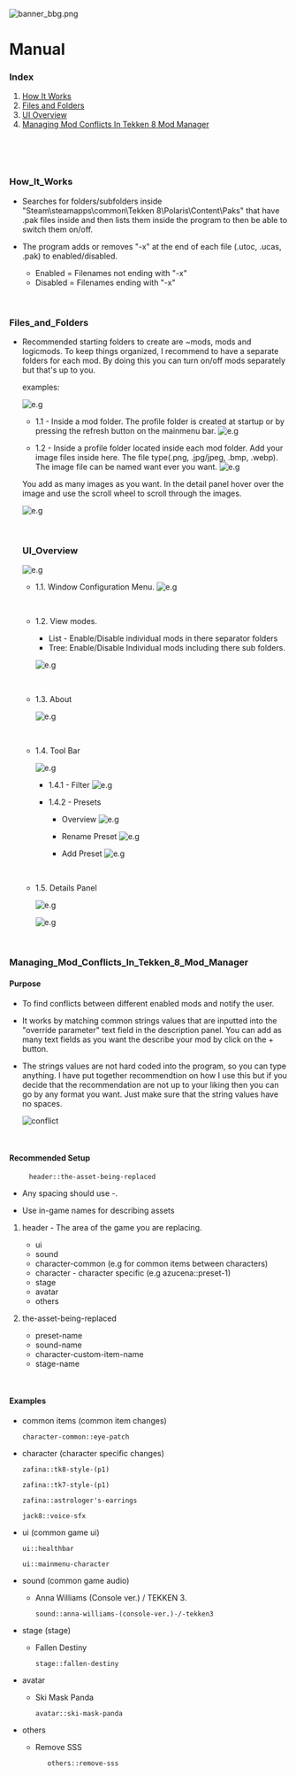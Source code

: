 


![banner_bbg.png](assets/banner_bbg.png)


# Manual


### Index
1. [How It Works](#How_It_Works)
1. [Files and Folders](#Files_and_Folders)
2. [UI Overview](#UI_Overview)
3. [Managing Mod Conflicts In Tekken 8 Mod Manager](#Managing_Mod_Conflicts_In_Tekken_8_Mod_Manager)


<p>&nbsp;</p>
<p>&nbsp;</p>



### How_It_Works

- Searches for folders/subfolders inside "Steam\steamapps\common\Tekken 8\Polaris\Content\Paks" that have .pak files inside and then lists them inside the program to then be able to switch them on/off.


- The program adds or removes "-x" at the end of each file (.utoc, .ucas, .pak) to enabled/disabled.
	
   - Enabled = Filenames not ending with "-x"
   - Disabled = Filenames ending with "-x"

   
    
<p>&nbsp;</p>



### Files_and_Folders

    
- Recommended starting folders to create are ~mods, mods and logicmods. To keep things organized, I recommend to have a separate folders for each mod. By doing this you can turn on/off mods separately but that's up to you.

   examples: 

  ![e.g](assets/instructions/recommended.png)


   - 1.1 - Inside a mod folder. The profile folder is created at startup or by pressing the refresh button on the mainmenu bar.
      ![e.g](assets/manual/file_folders/mod.png)


   - 1.2 - Inside a profile folder located inside each mod folder. Add your image files inside here. The file type(.png, .jpg/jpeg, .bmp, .webp). The image file can be named want ever you want.
   ![e.g](assets/manual/file_folders/profile.png)
   
   You add as many images as you want. In the detail panel hover over the image and use the scroll wheel to scroll through the images.
   
   ![e.g](assets/manual/ui/thumbnail.gif)


   <p>&nbsp;</p>



   ### UI_Overview
   ![e.g](assets/manual/ui/ui.png) 


   - 1.1. Window Configuration Menu.
   ![e.g](assets/manual/ui/config.gif)
   

   <p>&nbsp;</p>


   - 1.2. View modes.
     - List - Enable/Disable individual mods in there separator folders 
     - Tree: Enable/Disable Individual mods including there sub folders.
      
      ![e.g](assets/manual/ui/viewmodes.png)



   <p>&nbsp;</p>


   - 1.3. About

      ![e.g](assets/manual/ui/about.png)



   <p>&nbsp;</p>



   - 1.4. Tool Bar
      
      ![e.g](assets/manual/ui/bar.png)


      - 1.4.1 - Filter
         ![e.g](assets/manual/ui/filter.gif)



      - 1.4.2 - Presets

         - Overview
         ![e.g](assets/manual/ui/presets.gif)

         - Rename Preset
         ![e.g](assets/manual/ui/rename.gif)


         - Add Preset
          ![e.g](assets/manual/ui/addtopresets.gif)


         
   <p>&nbsp;</p>
 
   

   - 1.5.  Details Panel
   
      ![e.g](assets/manual/ui/detailspanel.png)


      ![e.g](assets/manual/ui/detailspanel.gif)
   





<p>&nbsp;</p>



   ### Managing_Mod_Conflicts_In_Tekken_8_Mod_Manager


   
   #### Purpose

   - To find conflicts between different enabled mods and notify the user.

   - It works by matching common strings values that are inputted into the "override parameter" text field in the description panel. You can add as many text fields as you want the describe your mod by click on the + button.

   - The strings values are not hard coded into the program, so you can type anything. I have put together recommendtion on how I use this but if you decide that the recommendation are not up to your liking then you can go by any format you want. Just make sure that the string values have no spaces.

      
      ![conflict](assets/manual/conflict/conflicts.gif)


   <p>&nbsp;</p>


   #### Recommended Setup

         header::the-asset-being-replaced

   - Any spacing should use -.

   - Use in-game names for describing assets




   1. header - The area of the game you are replacing.

         - ui
         - sound
         - character-common (e.g for common items between characters)
         - character - character specific (e.g azucena::preset-1)
         - stage
         - avatar
         - others




   2. the-asset-being-replaced 

         - preset-name 
         - sound-name
         - character-custom-item-name
         - stage-name





   <p>&nbsp;</p>



   #### Examples

   - common items (common item changes)

         character-common::eye-patch




   - character (character specific changes)

         zafina::tk8-style-(p1)

         zafina::tk7-style-(p1)

         zafina::astrologer's-earrings
         
         jack8::voice-sfx





   - ui (common game ui)

         ui::healthbar

         ui::mainmenu-character



   - sound (common game audio)


      - Anna Williams (Console ver.) / TEKKEN 3.

            sound::anna-williams-(console-ver.)-/-tekken3




   - stage (stage)
            
      - Fallen Destiny

            stage::fallen-destiny 




   - avatar

      - Ski Mask Panda

            avatar::ski-mask-panda


   - others
      - Remove SSS
      
               others::remove-sss







